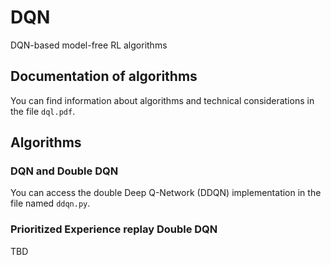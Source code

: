 # DQN
DQN-based model-free RL algorithms

## Documentation of algorithms
You can find information about algorithms and technical considerations in the file `dql.pdf`.

## Algorithms
### DQN and Double DQN
You can access the double Deep Q-Network (DDQN) implementation in the file named `ddqn.py`.
### Prioritized Experience replay Double DQN
TBD
